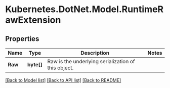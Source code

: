# Kubernetes.DotNet.Model.RuntimeRawExtension
## Properties

Name | Type | Description | Notes
------------ | ------------- | ------------- | -------------
**Raw** | **byte[]** | Raw is the underlying serialization of this object. | 

[[Back to Model list]](../README.md#documentation-for-models) [[Back to API list]](../README.md#documentation-for-api-endpoints) [[Back to README]](../README.md)


